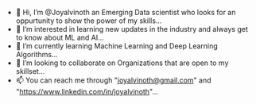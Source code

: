 - 👋 Hi, I’m @Joyalvinoth an Emerging Data scientist who looks for an oppurtunity to show the power of my skills...
- 👀 I’m interested in learning new updates in the industry and always get to know about ML and AI...
- 🌱 I’m currently learning Machine Learning and Deep Learning Algorithms...
- 💞️ I’m looking to collaborate on Organizations that are open to my skillset...
- 📫 You can reach me through "joyalvinoth@gmail.com" and "https://www.linkedin.com/in/joyalvinoth"...

<!---
Joyalvinoth/Joyalvinoth is a ✨ special ✨ repository because its `README.md` (this file) appears on your GitHub profile.
You can click the Preview link to take a look at your changes.
--->

